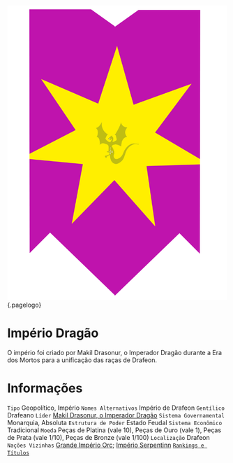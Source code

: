 <!-- TITLE: Império Dragão -->
<!-- SUBTITLE: Visão geral sobre Império Dragão -->

![976204 F 920 C 5 A 2 B 5694 C 13 Fb 8 E 007 F 37](/uploads/976204-f-920-c-5-a-2-b-5694-c-13-fb-8-e-007-f-37.png "976204 F 920 C 5 A 2 B 5694 C 13 Fb 8 E 007 F 37"){.pagelogo}

# Império Dragão
O império foi criado por Makil Drasonur, o Imperador Dragão durante a Era dos Mortos para a unificação das raças de Drafeon.

# Informações
`Tipo` Geopolítico, Império
`Nomes Alternativos` Império de Drafeon 
`Gentílico` Drafeano 
`Líder` [Makil Drasonur, o Imperador Dragão]() 
`Sistema Governamental` Monarquia, Absoluta 
`Estrutura de Poder` Estado Feudal 
`Sistema Econômico` Tradicional 
`Moeda` Peças de Platina (vale 10), Peças de Ouro (vale 1), Peças de Prata (vale 1/10), Peças de Bronze (vale 1/100) 
`Localização` Drafeon 
`Nações Vizinhas` [Grande Império Orc](); [Império Serpentinn]()
[`Rankings e Títulos`](http://localhost/rankings-e-titulos#imperio-dragao)

